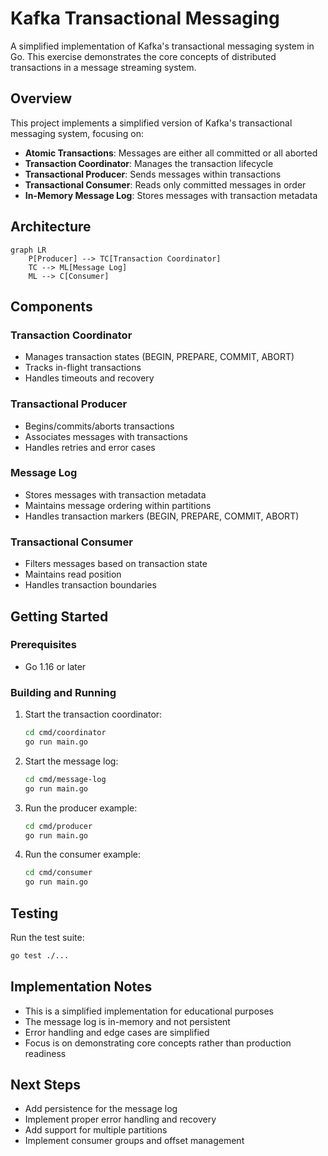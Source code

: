 # Kafka Transactional Messaging

A simplified implementation of Kafka's transactional messaging system in Go. This exercise demonstrates the core concepts of distributed transactions in a message streaming system.

## Overview

This project implements a simplified version of Kafka's transactional messaging system, focusing on:

- **Atomic Transactions**: Messages are either all committed or all aborted
- **Transaction Coordinator**: Manages the transaction lifecycle
- **Transactional Producer**: Sends messages within transactions
- **Transactional Consumer**: Reads only committed messages in order
- **In-Memory Message Log**: Stores messages with transaction metadata

## Architecture

```mermaid
graph LR
    P[Producer] --> TC[Transaction Coordinator]
    TC --> ML[Message Log]
    ML --> C[Consumer]
```

## Components

### Transaction Coordinator

- Manages transaction states (BEGIN, PREPARE, COMMIT, ABORT)
- Tracks in-flight transactions
- Handles timeouts and recovery

### Transactional Producer

- Begins/commits/aborts transactions
- Associates messages with transactions
- Handles retries and error cases

### Message Log

- Stores messages with transaction metadata
- Maintains message ordering within partitions
- Handles transaction markers (BEGIN, PREPARE, COMMIT, ABORT)

### Transactional Consumer

- Filters messages based on transaction state
- Maintains read position
- Handles transaction boundaries

## Getting Started

### Prerequisites

- Go 1.16 or later

### Building and Running

1. Start the transaction coordinator:

   ```bash
   cd cmd/coordinator
   go run main.go
   ```

2. Start the message log:

   ```bash
   cd cmd/message-log
   go run main.go
   ```

3. Run the producer example:

   ```bash
   cd cmd/producer
   go run main.go
   ```

4. Run the consumer example:

   ```bash
   cd cmd/consumer
   go run main.go
   ```

## Testing

Run the test suite:

```bash
go test ./...
```

## Implementation Notes

- This is a simplified implementation for educational purposes
- The message log is in-memory and not persistent
- Error handling and edge cases are simplified
- Focus is on demonstrating core concepts rather than production readiness

## Next Steps

- Add persistence for the message log
- Implement proper error handling and recovery
- Add support for multiple partitions
- Implement consumer groups and offset management
